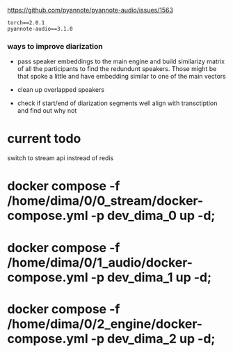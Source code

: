 
https://github.com/pyannote/pyannote-audio/issues/1563

```
torch==2.0.1
pyannote-audio==3.1.0
```

### ways to improve diarization 

- pass speaker embeddings to the main engine and build similarizy matrix of all the participants to find the redundunt speakers. Those might be that spoke a little and have embedding similar to one of the main vectors

- clean up overlapped speakers 

- check if start/end of diarization segments well align with transctiption and find out why not





# current todo

switch to stream api instread of redis



# docker compose -f /home/dima/0/0_stream/docker-compose.yml -p dev_dima_0 up -d;
# docker compose -f /home/dima/0/1_audio/docker-compose.yml -p dev_dima_1 up -d;
# docker compose -f /home/dima/0/2_engine/docker-compose.yml -p dev_dima_2 up -d;

